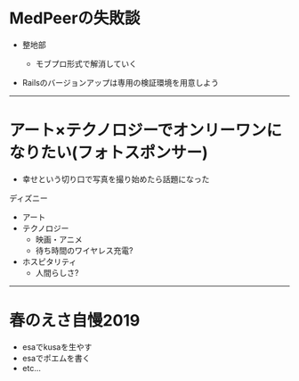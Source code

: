 # MedPeerの失敗談

- 整地部
  - モブプロ形式で解消していく

- Railsのバージョンアップは専用の検証環境を用意しよう

---

# アート×テクノロジーでオンリーワンになりたい(フォトスポンサー)

- 幸せという切り口で写真を撮り始めたら話題になった

ディズニー

- アート
- テクノロジー
  - 映画・アニメ
  - 待ち時間のワイヤレス充電?
- ホスピタリティ
  - 人間らしさ?

---

# 春のえさ自慢2019

- esaでkusaを生やす
- esaでポエムを書く
- etc...
